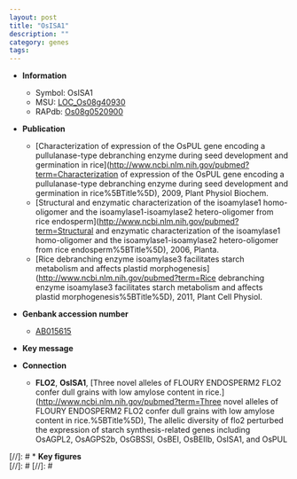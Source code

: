 ```yaml
---
layout: post
title: "OsISA1"
description: ""
category: genes
tags: 
---
```


* **Information**  
    + Symbol: OsISA1  
    + MSU: [LOC_Os08g40930](http://rice.plantbiology.msu.edu/cgi-bin/ORF_infopage.cgi?orf=LOC_Os08g40930)  
    + RAPdb: [Os08g0520900](http://rapdb.dna.affrc.go.jp/viewer/gbrowse_details/irgsp1?name=Os08g0520900)  

* **Publication**  
    + [Characterization of expression of the OsPUL gene encoding a pullulanase-type debranching enzyme during seed development and germination in rice](http://www.ncbi.nlm.nih.gov/pubmed?term=Characterization of expression of the OsPUL gene encoding a pullulanase-type debranching enzyme during seed development and germination in rice%5BTitle%5D), 2009, Plant Physiol Biochem.
    + [Structural and enzymatic characterization of the isoamylase1 homo-oligomer and the isoamylase1-isoamylase2 hetero-oligomer from rice endosperm](http://www.ncbi.nlm.nih.gov/pubmed?term=Structural and enzymatic characterization of the isoamylase1 homo-oligomer and the isoamylase1-isoamylase2 hetero-oligomer from rice endosperm%5BTitle%5D), 2006, Planta.
    + [Rice debranching enzyme isoamylase3 facilitates starch metabolism and affects plastid morphogenesis](http://www.ncbi.nlm.nih.gov/pubmed?term=Rice debranching enzyme isoamylase3 facilitates starch metabolism and affects plastid morphogenesis%5BTitle%5D), 2011, Plant Cell Physiol.

* **Genbank accession number**  
    + [AB015615](http://www.ncbi.nlm.nih.gov/nuccore/AB015615)

* **Key message**  

* **Connection**  
    + __FLO2__, __OsISA1__, [Three novel alleles of FLOURY ENDOSPERM2 FLO2 confer dull grains with low amylose content in rice.](http://www.ncbi.nlm.nih.gov/pubmed?term=Three novel alleles of FLOURY ENDOSPERM2 FLO2 confer dull grains with low amylose content in rice.%5BTitle%5D), The allelic diversity of flo2 perturbed the expression of starch synthesis-related genes including OsAGPL2, OsAGPS2b, OsGBSSI, OsBEI, OsBEIIb, OsISA1, and OsPUL

[//]: # * **Key figures**  
[//]: # 
[//]: # 

